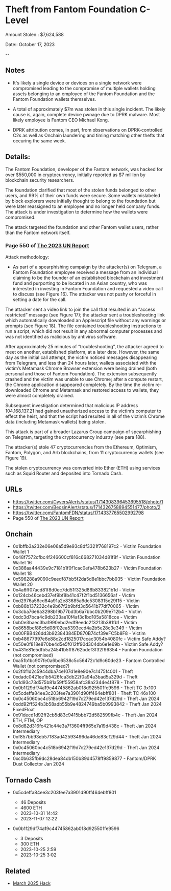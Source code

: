 # Theft from Fantom Foundation C-Level

Amount Stolen:: $7,624,588

Date:: October 17, 2023

--


## Notes

- It's likely a single device or devices on a single network were compromised leading to the compromise of multiple wallets holding assets belonging to an employee of the Fantom Foundation and the Fantom Foundation wallets themselves.

- A total of approximately $7m was stolen in this single incident. The likely cause is, again, complete device pwnage due to DPRK malware. Most likely employee is Fantom CEO Michael Kong.

- DPRK attribution comes, in part, from observations on DPRK-controlled C2s as well as Onchain laundering and timing matching other thefts that occuring the same week.




## Details:

The Fantom Foundation, developer of the Fantom network, was hacked for over $550,000 in cryptocurrency, initially reported as $7 million by blockchain security researchers.

The foundation clarified that most of the stolen funds belonged to other users, and 99% of their own funds were secure. Some wallets mislabeled by block explorers were initially thought to belong to the foundation but were later reassigned to an employee and no longer held company funds.
The attack is under investigation to determine how the wallets were compromised.

The attack targeted the foundation and other Fantom wallet users, rather than the Fantom network itself.


### Page 550 of [The 2023 UN Report](https://documents.un.org/doc/undoc/gen/n24/032/68/pdf/n2403268.pdf?token=Lnb4xBoncpFwgtMIpl&fe=true)

Attack methodology:

- As part of a spearphishing campaign by the attacker(s) on Telegram, a Fantom Foundation employee received a message from an individual claiming to be the founder of an established blockchain and investment fund and purporting to be located in an Asian country, who was interested in investing in Fantom Foundation and requested a video call to discuss (see Figure 16). The attacker was not pushy or forceful in setting a date for the call.

The attacker sent a video link to join the call that resulted in an “access restricted” message (see Figure 17); the attacker sent a troubleshooting link which automatically downloaded an Applescript file without any warnings or prompts (see Figure 18). The file contained troubleshooting instructions to run a script, which did not result in any abnormal computer processes and was not identified as malicious by antivirus software.

After approximately 25 minutes of “troubleshooting”, the attacker agreed to meet on another, established platform, at a later date. However, the same day as the initial call attempt, the victim noticed messages disappearing from Telegram, and less than 24 hours later, wallets associated with the victim’s Metamask Chrome Browser extension were being drained (both personal and those of Fantom Foundation). The extension subsequently crashed and the victim was unable to use Chrome; after a compute restart, the Chrome application disappeared completely. By the time the victim re-downloaded Chrome and Metamask and restored access to wallets, they were almost completely drained.


Subsequent investigation determined that malicious IP address 104.168.137.21 had gained unauthorized access to the victim’s computer to effect the heist, and that the script had resulted in all of the victim’s Chrome data (including Metamask wallets) being stolen.

This attack is part of a broader Lazarus Group campaign of spearphishing on Telegram, targeting the cryptocurrency industry (see para 188).

The attacker(s) stole 47 cryptocurrencies from the Ethereum, Optimism, Fantom, Polygon, and Arb blockchains, from 11 cryptocurrency wallets (see Figure 19).

The stolen cryptocurrency was converted into Ether (ETH) using services such as Squid Router and deposited into Tornado Cash.



## URLs

- https://twitter.com/CyversAlerts/status/1714308396453695518/photo/1
- https://twitter.com/BeosinAlert/status/1714326758894551477/photo/2
- https://twitter.com/FantomFDN/status/1714337765502992798
- Page 550 of [The 2023 UN Report](https://documents.un.org/doc/undoc/gen/n24/032/68/pdf/n2403268.pdf?token=Lnb4xBoncpFwgtMIpl&fe=true)



## Onchain

- 0x1bffb3a232e06e06a5d9e93c8df3321f768197c2 - Victim Foundation Wallet 1
- 0x48f7572cfbc4f246600cf816c668271034d81f8f - Victim Foundation Wallet 16
- 0x386aa44439e9c7181b1f0f1cac0efa478b623b27 - Victim Foundation Wallet 18
- 0x596288a9090c9eedf87bb5f2da5d8e1bbc7bb935 - Victim Foundation Wallet 20
- 0x4a6ff07acd81f8d0ec7dd51f325d86b833821b1d - Victim
- 0x124cb46cebd37ef9bf8b41c47f2f1bd5136656af - Victim
- 0xd2976a56cd84a91a2e83685a6dc5308315e29f15 - Victim
- 0xb86b137232c4e9b67f2b9bfd3d5641b77df70065 - Victim
- 0x3cba76e6a3298b19b77bd3b6a7bbc0b209e712b4 - Victim
- 0xdc3d7bca4c9db233ae10f4af3c1bd105a5818cce - Victim
- 0xb0e3baec3ba1990ebd2edf9eedc2f3213b381fb1 - Victim
- 0x8658bcf88c5d08f02ea5393ecd4a2b5e28c3e349 - Victim
- 0x00FBB426dd3b92384384ED870B74cf39eFC5b8F8 - Victim
- 0xb48677997e6e88c2cd1825017ccac3054b4080fc - Victim Safe Addy?
- 0x50e0f818e870be4d5e5f012ff90d304db6e1e69b - Victim Safe Addy?
- 0x431e81e5dfb5a24541b5ff8762bdef3f32f96354 - Fantom Foundation (not compromised)
- 0xa51b1bc907fe0a6bc6538c5c56472c1d9c60de23 - Fantom Controlled Wallet (not compromised?)
- 0x2f4f1d2c5944dba74e107d1e8e90e7c1475f4001 - Theft
- 0xdadc0421ee1b5426fca3db22f0a94a3bad5a329d - Theft
- 0x1d93c73d575b81a59ff55958afc38a2344e4f878 - Theft
- 0x0b1f29df74a19c44745862ab018d925501fe9596 - Theft TC 3x100
- 0x5cdeffa84ee3c203fee7a3901d90ff464ebff801 - Theft TC 46x100
- 0x0c45060bc4c518b6942f19d7c279ed42e137d29d - Theft Jan 2024
- 0xdd92ff524b3b58adb55b9e4824749ba5b0993842 - Theft Jan 2024 FixedFloat
- 0x91decd1d92ff2cb5d83c9415bbb72d582599fb4c - Theft Jan 2024 ETH, FTM, OP
- 0x8d82d316fc421c44e3a7f3604ff965e7a19d438c - Theft Jan 2024 Intermediary
- 0xf857bb93eb57183ad42593496da46de83cf29d44 - Theft Jan 2024 Intermediary
- 0x0c45060bc4c518b6942f19d7c279ed42e137d29d - Theft Jan 2024 Intermediary
- 0xc0b635fb9dc28dea84db150b89d4578ff9859877 - Fantom/DPRK Dust Collector Jan 2024


## Tornado Cash

- 0x5cdeffa84ee3c203fee7a3901d90ff464ebff801
    - 46 Deposits
    - 4600 ETH
    - 2023-10-31 14:42
    - 2023-11-07 12:22

- 0x0b1f29df74a19c44745862ab018d925501fe9596
    - 3 Deposits
    - 300 ETH
    - 2023-10-25 2:59
    - 2023-10-25 3:02


## Related

- [March 2025 Hack](./march2025.md)



